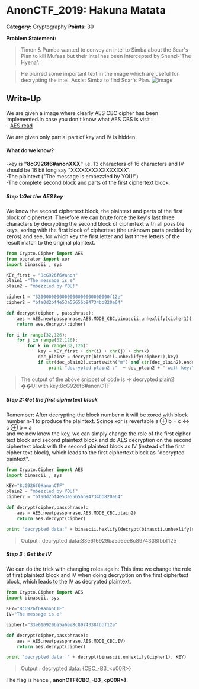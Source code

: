 # AnonCTF_2019: Hakuna Matata

**Category:** Cryptography
**Points:** 30


**Problem Statement:**
>Timon & Pumba wanted to convey an intel to Simba about the Scar's Plan to kill Mufasa but their intel has been intercepted by Shenzi-'The Hyena'.

>He blurred some important text in the image which are useful for decrypting the intel.
Assist Simba to find Scar's Plan.
>![image](https://s3.amazonaws.com/hr-assets/0/1565550733-ef3758c476-Capture.PNG)

## Write-Up

We are given a image where clearly AES CBC cipher has been implemented.In case you don't know what AES CBS is visit : <BR>
    - [AES read](AES_read)
  
 We are given only partial part of key and IV is hidden.<br>
 <h4>What do we know?</h4> 
 -key is <b>"8cG926f6#anonXXX"</b> i.e. 13 characters of 16 characters  and IV should be 16 bit long say   "XXXXXXXXXXXXXXXX".
 <br>
-The plaintext ("The message is embezzled by YOU!")<br>
-The complete second block and parts of the first ciphertext block.<br>



 <h5>Step 1:Get the AES key</h5>
 
 <p>We know the second ciphertext block, the plaintext and parts of the first block of ciphertext. Therefore we can brute force the key's last three characters by decrypting the second block of ciphertext with all possible keys, xoring with the first block of ciphertext (the unknown parts padded by zeros) and see, for which key the first letter and last three letters of the result match to the original plaintext.</P>

```python
from Crypto.Cipher import AES
from operator import xor
import binascii , sys

KEY_first = "8cG926f6#anon"
plain1 ="The message is e"
plain2 = "mbezzled by YOU!"

cipher1 = "3300000000000000000000000000f12e"
cipher2 = "bfa0d2bf4e53a55656b94734bb820a64"

def decrypt(cipher , passphrase):
	aes = AES.new(passphrase,AES.MODE_CBC,binascii.unhexlify(cipher1))
	return aes.decrypt(cipher)

for i in range(32,126):
	for j in range(32,126):
		for k in range(32,126):
			key = KEY_first + chr(i) + chr(j) + chr(k)
			dec_plain2 = decrypt(binascii.unhexlify(cipher2),key)
			if str(dec_plain2).startswith("m") and str(dec_plain2).endswith('U!'):
				print "decrypted plain2 :"  + dec_plain2 + " with key:" +key
```

>The output of the above snippet of code is -> decrypted plain2: ��U! with key:8cG926f6#anonCTF

<h5>Step 2: Get the first ciphertext block</h5>
Remember: After decrypting the block number n it will be xored with block number n-1 to produce the plaintext.
Scince xor is revertable a ⊕ b = c ⇔ c ⊕ b = a <br>
and we now know the key, we can simply change the role of the first cipher text block and second plaintext block and do AES decryption on the second ciphertext block with the second plaintext block as IV (instead of the first cipher text block), which leads to the first ciphertext block as "decrypted paintext".

```python
from Crypto.Cipher import AES
import binascii , sys

KEY="8cG926f6#anonCTF"
plain2 = "mbezzled by YOU!"
cipher2 = "bfa0d2bf4e53a55656b94734bb820a64"

def decrypt(cipher,passphrase):
	aes = AES.new(passphrase,AES.MODE_CBC,plain2)
	return aes.decrypt(cipher)

print "decrypted data:" + binascii.hexlify(decrypt(binascii.unhexlify(cipher2),KEY))
```
> Output : decrypted data:33e616929ba5a6ee8c8974338fbbf12e
 
<h5>Step 3 : Get the IV</h5>
We can do the trick with changing roles again:
This time we change the role of first plaintext block and IV when doing decryption on the first ciphertext block, which leads to the IV as decrypted plaintext.

```python
from Crypto.Cipher import AES
import binascii, sys

KEY="8cG926f6#anonCTF"
IV="The message is e"

cipher1="33e616929ba5a6ee8c8974338fbbf12e"

def decrypt(cipher,passphrase):
    aes = AES.new(passphrase,AES.MODE_CBC,IV)
    return aes.decrypt(cipher)

print "decrypted data: " + decrypt(binascii.unhexlify(cipher1), KEY)
```
> Output : decrypted data: {CBC_-B3_<<fuck>p00R<this>>}
  
The flag is hence , <b>anonCTF{CBC_-B3_<<fuck>p00R<this>>}</b>.
